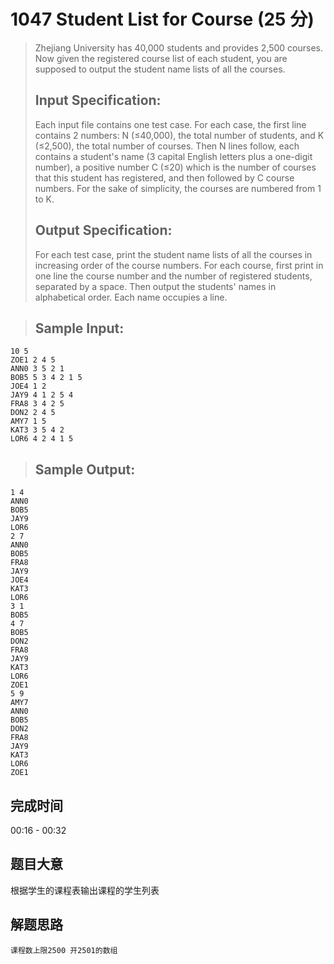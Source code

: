# 1047 Student List for Course (25 分)
> Zhejiang University has 40,000 students and provides 2,500 courses. Now given the registered course list of each student, you are supposed to output the student name lists of all the courses.  
> ## Input Specification:  
> Each input file contains one test case. For each case, the first line contains 2 numbers: N (≤40,000), the total number of students, and K (≤2,500), the total number of courses. Then N lines follow, each contains a student's name (3 capital English letters plus a one-digit number), a positive number C (≤20) which is the number of courses that this student has registered, and then followed by C course numbers. For the sake of simplicity, the courses are numbered from 1 to K.  
> ## Output Specification:  
> For each test case, print the student name lists of all the courses in increasing order of the course numbers. For each course, first print in one line the course number and the number of registered students, separated by a space. Then output the students' names in alphabetical order. Each name occupies a line.

> ## Sample Input:
```
10 5
ZOE1 2 4 5
ANN0 3 5 2 1
BOB5 5 3 4 2 1 5
JOE4 1 2
JAY9 4 1 2 5 4
FRA8 3 4 2 5
DON2 2 4 5
AMY7 1 5
KAT3 3 5 4 2
LOR6 4 2 4 1 5
```
> ## Sample Output:
```
1 4
ANN0
BOB5
JAY9
LOR6
2 7
ANN0
BOB5
FRA8
JAY9
JOE4
KAT3
LOR6
3 1
BOB5
4 7
BOB5
DON2
FRA8
JAY9
KAT3
LOR6
ZOE1
5 9
AMY7
ANN0
BOB5
DON2
FRA8
JAY9
KAT3
LOR6
ZOE1
```
## 完成时间
00:16 - 00:32
## 题目大意
根据学生的课程表输出课程的学生列表
## 解题思路
```
课程数上限2500 开2501的数组
```